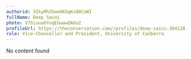 ```yaml
---
authorid: 3IkyMhZUwo6KQqKs8OCoWI
fullName: Deep Saini
photo: V7GiuuaOYuqEGwawQAUu2
profileUrl: https://theconversation.com//profiles/deep-saini-304138
role: Vice-Chancellor and President, University of Canberra
---
```

No content found